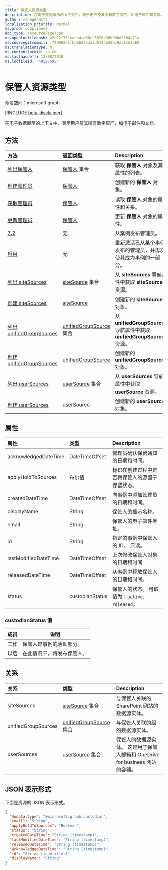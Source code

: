 ```yaml
---
title: 保管人资源类型
description: 在电子数据展示的上下文中，表示用户及其所有数字资产，如电子邮件和文档。
author: mahage-msft
localization_priority: Normal
ms.prod: compliance
doc_type: resourcePageType
ms.openlocfilehash: a2e22f711eaec4cd68cc5026e36b900d5284e71a
ms.sourcegitcommit: f729068e1fbb6b0f34a3d6144b59ec9aafcd8a62
ms.translationtype: MT
ms.contentlocale: zh-CN
ms.lasthandoff: 12/08/2020
ms.locfileid: "49597595"
---
```

# <a name="custodian-resource-type"></a>保管人资源类型

命名空间：microsoft.graph

[!INCLUDE [beta-disclaimer](../../includes/beta-disclaimer.md)]

在电子数据展示的上下文中，表示用户及其所有数字资产，如电子邮件和文档。

## <a name="methods"></a>方法

|方法|返回类型|Description|
|:---|:---|:---|
|[列出保管人](../api/ediscoverycase-list-custodians.md)|[保管人](../resources/custodian.md) 集合|获取 **保管人** 对象及其属性的列表。|
|[创建管理员](../api/ediscoverycase-post-custodians.md)|[保管人](../resources/custodian.md)|创建新的 **保管人** 对象。|
|[获取管理员](../api/custodian-get.md)|[保管人](../resources/custodian.md)|读取 **保管人** 对象的属性和关系。|
|[更新管理员](../api/custodian-update.md)|[保管人](../resources/custodian.md)|更新 **保管人** 对象的属性。|
|[7.2](../api/custodian-release.md)|无|从案例发布管理员。|
|[启用](../api/custodian-activate.md)|无|重新激活已从某个事例发布的管理员，并再次使其成为事例的一部分。|
|[列出 siteSources](../api/custodian-list-sitesources.md)|[siteSource](../resources/sitesource.md) 集合|从 **siteSources** 导航属性中获取 **siteSource** 资源。|
|[创建 siteSources](../api/custodian-post-sitesources.md)|[siteSource](../resources/sitesource.md)|创建新的 **siteSource** 对象。|
|[列出 unifiedGroupSources](../api/custodian-list-unifiedgroupsources.md)|[unifiedGroupSource](../resources/unifiedgroupsource.md) 集合|从 **unifiedGroupSources** 导航属性中获取 **unifiedGroupSource** 资源。|
|[创建 unifiedGroupSources](../api/custodian-post-unifiedgroupsources.md)|[unifiedGroupSource](../resources/unifiedgroupsource.md)|创建新的 **unifiedGroupSource** 对象。|
|[列出 userSources](../api/custodian-list-usersources.md)|[userSource](../resources/usersource.md) 集合|从 **userSources** 导航属性中获取 **userSource** 资源。|
|[创建 userSources](../api/custodian-post-usersources.md)|[userSource](../resources/usersource.md)|创建新的 **userSource** 对象。|

## <a name="properties"></a>属性

|属性|类型|Description|
|:---|:---|:---|
|acknowledgedDateTime|DateTimeOffset|管理员确认保留通知的日期和时间。|
|applyHoldToSources|布尔值|标识在创建过程中是否将保管人的源置于保留状态。|
|createdDateTime|DateTimeOffset|向事例中添加管理员的日期和时间。|
|displayName|String|保管人的显示名称。|
|email|String|保管人的电子邮件地址。|
|id|String|指定的事例中保管人的 ID。 只读。|
|lastModifiedDateTime|DateTimeOffset|上次修改保管人对象的日期和时间|
|releasedDateTime|DateTimeOffset|从事例中释放保管人的日期和时间。|
|status|custodianStatus|保管人的状态。 可取值为：`active`、`released`。|

### <a name="custodianstatus-values"></a>custodianStatus 值

|成员|说明|
|:----|-----------|
|工作|保管人是事例的活动部分。 |
|以后|在此情况下，将发布保管人。|

## <a name="relationships"></a>关系

|关系|类型|Description|
|:---|:---|:---|
|siteSources|[siteSource](../resources/sitesource.md) 集合|与保管人关联的 SharePoint 网站的数据源实体。|
|unifiedGroupSources|[unifiedGroupSource](../resources/unifiedgroupsource.md) 集合|与保管人关联的组的数据源实体。|
|userSources|[userSource](../resources/usersource.md) 集合|保管人的数据源实体。 这是用于保管人邮箱和 OneDrive for business 网站的容器。|

<!--|lastIndexOperation|[caseIndexOperation](../resources/caseindexoperation.md)|**TODO: Add Description**| -->

## <a name="json-representation"></a>JSON 表示形式

下面是资源的 JSON 表示形式。
<!-- {
  "blockType": "resource",
  "keyProperty": "id",
  "@odata.type": "microsoft.graph.custodian",
  "baseType": "",
  "openType": false
}
-->

``` json
{
  "@odata.type": "#microsoft.graph.custodian",
  "email": "String",
  "applyHoldToSources": "Boolean",
  "status": "String",
  "createdDateTime": "String (timestamp)",
  "lastModifiedDateTime": "String (timestamp)",
  "releasedDateTime": "String (timestamp)",
  "acknowledgedDateTime": "String (timestamp)",
  "id": "String (identifier)",
  "displayName": "String"
}
```
